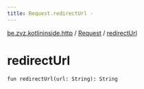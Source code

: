 ```yaml
---
title: Request.redirectUrl - 
---
```


[be.zvz.kotlininside.http](../index.html) / [Request](index.html) / [redirectUrl](./redirect-url.html)

# redirectUrl

`fun redirectUrl(url: String): String`